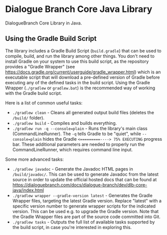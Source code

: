 # Dialogue Branch Core Java Library
DialogueBranch Core Library in Java.

## Using the Gradle Build Script

The library includes a Gradle Build Script (`build.gradle`) that can be used to compile, build, and run the library among other things. You don't need to install Gradle on your system to use this build script, as the repository provides a "Gradle Wrapper" (see https://docs.gradle.org/current/userguide/gradle_wrapper.html) which is an executable script that will download a pre-defined version of Gradle before executing any of the defined tasks in the build script. Using the Gradle Wrapper (`./gradlew` or `gradlew.bat`) is the recommended way of working with the Gradle build script.

Here is a list of common useful tasks:
- `./gradlew clean` - Cleans all generated output build files (deletes the `/build/` folder).
- `./gradlew build` - Compiles and builds everything.
- `./gradlew run -q --console=plain` - Runs the library's main class (CommandLineRunner). The `-q` tells Gradle to be "quiet", while `--console=plain` hides the Gradle `<=========----> 75% EXECUTING` progress bar. These additional parameters are needed to properly run the CommandLineRunner, which requires command line input.

Some more advanced tasks:
- `./gradlew javadoc` - Generate the Javadoc HTML pages in `/build/javadoc/`. This can be used to generate Javadoc from the latest source in order to update the official hosted docs that can be found at https://dialoguebranch.com/docs/dialogue-branch/dev/dlb-core-java/index.html
- `./gradlew wrapper --gradle-version latest` - Generates the Gradle Wrapper files, targeting the latest Gradle version. Replace "latest" with a specific version number to generate wrapper scripts for the indicated version. This can be used e.g. to upgrade the Gradle version. Note that the Gradle Wrapper files are part of the source code committed into Git.
- `./gradlew tasks` - Outputs the full list of available tasks supported by the build script, in case you're interested in exploring this.


